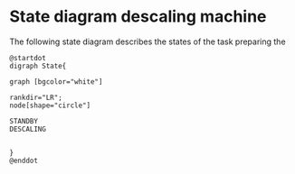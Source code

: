 # State diagram descaling machine

The following state diagram describes the states of the task preparing the

```plantuml
@startdot
digraph State{

graph [bgcolor="white"] 

rankdir="LR";
node[shape="circle"]

STANDBY
DESCALING


}
@enddot